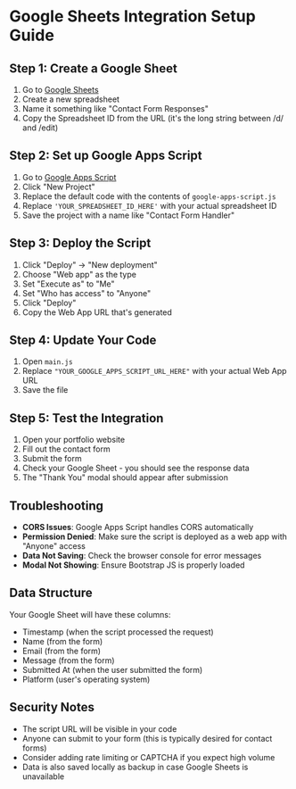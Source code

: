 # Google Sheets Integration Setup Guide

## Step 1: Create a Google Sheet

1. Go to [Google Sheets](https://sheets.google.com)
2. Create a new spreadsheet
3. Name it something like "Contact Form Responses"
4. Copy the Spreadsheet ID from the URL (it's the long string between /d/ and /edit)

## Step 2: Set up Google Apps Script

1. Go to [Google Apps Script](https://script.google.com)
2. Click "New Project"
3. Replace the default code with the contents of `google-apps-script.js`
4. Replace `'YOUR_SPREADSHEET_ID_HERE'` with your actual spreadsheet ID
5. Save the project with a name like "Contact Form Handler"

## Step 3: Deploy the Script

1. Click "Deploy" → "New deployment"
2. Choose "Web app" as the type
3. Set "Execute as" to "Me"
4. Set "Who has access" to "Anyone"
5. Click "Deploy"
6. Copy the Web App URL that's generated

## Step 4: Update Your Code

1. Open `main.js`
2. Replace `"YOUR_GOOGLE_APPS_SCRIPT_URL_HERE"` with your actual Web App URL
3. Save the file

## Step 5: Test the Integration

1. Open your portfolio website
2. Fill out the contact form
3. Submit the form
4. Check your Google Sheet - you should see the response data
5. The "Thank You" modal should appear after submission

## Troubleshooting

- **CORS Issues**: Google Apps Script handles CORS automatically
- **Permission Denied**: Make sure the script is deployed as a web app with "Anyone" access
- **Data Not Saving**: Check the browser console for error messages
- **Modal Not Showing**: Ensure Bootstrap JS is properly loaded

## Data Structure

Your Google Sheet will have these columns:

- Timestamp (when the script processed the request)
- Name (from the form)
- Email (from the form)
- Message (from the form)
- Submitted At (when the user submitted the form)
- Platform (user's operating system)

## Security Notes

- The script URL will be visible in your code
- Anyone can submit to your form (this is typically desired for contact forms)
- Consider adding rate limiting or CAPTCHA if you expect high volume
- Data is also saved locally as backup in case Google Sheets is unavailable

